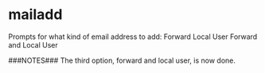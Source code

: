 mailadd
=============

Prompts for what kind of email address to add:
Forward
Local User
Forward and Local User

###NOTES###
	The third option, forward and local user, is now done.
